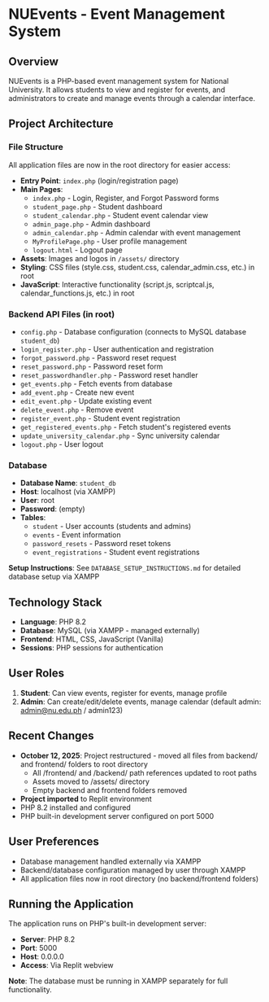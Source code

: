 # NUEvents - Event Management System

## Overview
NUEvents is a PHP-based event management system for National University. It allows students to view and register for events, and administrators to create and manage events through a calendar interface.

## Project Architecture

### File Structure
All application files are now in the root directory for easier access:
- **Entry Point**: `index.php` (login/registration page)
- **Main Pages**:
  - `index.php` - Login, Register, and Forgot Password forms
  - `student_page.php` - Student dashboard
  - `student_calendar.php` - Student event calendar view
  - `admin_page.php` - Admin dashboard
  - `admin_calendar.php` - Admin calendar with event management
  - `MyProfilePage.php` - User profile management
  - `logout.html` - Logout page
- **Assets**: Images and logos in `/assets/` directory
- **Styling**: CSS files (style.css, student.css, calendar_admin.css, etc.) in root
- **JavaScript**: Interactive functionality (script.js, scriptcal.js, calendar_functions.js, etc.) in root

### Backend API Files (in root)
- `config.php` - Database configuration (connects to MySQL database `student_db`)
- `login_register.php` - User authentication and registration
- `forgot_password.php` - Password reset request
- `reset_password.php` - Password reset form
- `reset_passwordhandler.php` - Password reset handler
- `get_events.php` - Fetch events from database
- `add_event.php` - Create new event
- `edit_event.php` - Update existing event
- `delete_event.php` - Remove event
- `register_event.php` - Student event registration
- `get_registered_events.php` - Fetch student's registered events
- `update_university_calendar.php` - Sync university calendar
- `logout.php` - User logout

### Database
- **Database Name**: `student_db`
- **Host**: localhost (via XAMPP)
- **User**: root
- **Password**: (empty)
- **Tables**:
  - `student` - User accounts (students and admins)
  - `events` - Event information
  - `password_resets` - Password reset tokens
  - `event_registrations` - Student event registrations

**Setup Instructions**: See `DATABASE_SETUP_INSTRUCTIONS.md` for detailed database setup via XAMPP

## Technology Stack
- **Language**: PHP 8.2
- **Database**: MySQL (via XAMPP - managed externally)
- **Frontend**: HTML, CSS, JavaScript (Vanilla)
- **Sessions**: PHP sessions for authentication

## User Roles
1. **Student**: Can view events, register for events, manage profile
2. **Admin**: Can create/edit/delete events, manage calendar (default admin: admin@nu.edu.ph / admin123)

## Recent Changes
- **October 12, 2025**: Project restructured - moved all files from backend/ and frontend/ folders to root directory
  - All /frontend/ and /backend/ path references updated to root paths
  - Assets moved to /assets/ directory
  - Empty backend and frontend folders removed
- **Project imported** to Replit environment
- PHP 8.2 installed and configured
- PHP built-in development server configured on port 5000

## User Preferences
- Database management handled externally via XAMPP
- Backend/database configuration managed by user through XAMPP
- All application files now in root directory (no backend/frontend folders)

## Running the Application
The application runs on PHP's built-in development server:
- **Server**: PHP 8.2
- **Port**: 5000
- **Host**: 0.0.0.0
- **Access**: Via Replit webview

**Note**: The database must be running in XAMPP separately for full functionality.
